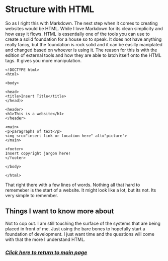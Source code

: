 # Structure with HTML

So as I right this with Markdown. The next step when it comes to creating websites would be HTML. While I love Markdown for its clean simplicity and how easy it flows. HTML is essentially one of the tools you can use to create a solid foundation for a house so to speak. It does not have anything really fancy, but the foundation is rock solid and it can be easilly maniplated and changed based on whoever is using it. The reason for this is with the edition of external tools and how they are able to latch itself onto the HTML tags. It gives you more manipulation.



    <!DOCTYPE html>
    <html>

    <body>

    <head>
    <title>Insert Title</title>
    </head)>

    <header>
    <h1>This is a website</h1>
    </header>

    <main>
    <p>paragraphs of text</p>
    <img src="insert link or location here" alt="picture">
    </main>

    <footer>
    Insert copyright jargon here!
    </footer>

    </body>

    </html>


That right there with a few lines of words. Nothing all that hard to rememeber is the start of a website. It might look like a lot, but its not. Its very simple to remember.

## Things I want to know more about

Not to cop out. I am still touching the surface of the systems that are being placed in front of me. Just using the bare bones to hopefully start a foundation of development. I just want time and the questions will come with that the more I understand HTML.

### [*Click here to return to main page*](../README.md)